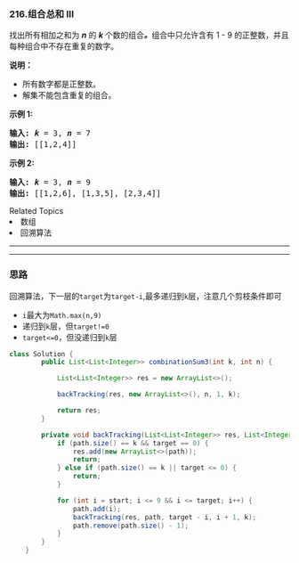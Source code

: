 ### 216.组合总和 III
<p>找出所有相加之和为&nbsp;<em><strong>n</strong> </em>的&nbsp;<strong><em>k&nbsp;</em></strong>个数的组合<strong><em>。</em></strong>组合中只允许含有 1 -&nbsp;9 的正整数，并且每种组合中不存在重复的数字。</p>

<p><strong>说明：</strong></p>

<ul>
	<li>所有数字都是正整数。</li>
	<li>解集不能包含重复的组合。&nbsp;</li>
</ul>

<p><strong>示例 1:</strong></p>

<pre><strong>输入:</strong> <em><strong>k</strong></em> = 3, <em><strong>n</strong></em> = 7
<strong>输出:</strong> [[1,2,4]]
</pre>

<p><strong>示例 2:</strong></p>

<pre><strong>输入:</strong> <em><strong>k</strong></em> = 3, <em><strong>n</strong></em> = 9
<strong>输出:</strong> [[1,2,6], [1,3,5], [2,3,4]]
</pre>
<div><div>Related Topics</div><div><li>数组</li><li>回溯算法</li></div></div>



---
---


### 思路
回溯算法，下一层的`target`为`target-i`,最多递归到`k`层，注意几个剪枝条件即可
- `i`最大为`Math.max(n,9)`
- 递归到`k`层，但`target!=0`
- `target<=0`，但没递归到`k`层

``` java
class Solution {
        public List<List<Integer>> combinationSum3(int k, int n) {

            List<List<Integer>> res = new ArrayList<>();

            backTracking(res, new ArrayList<>(), n, 1, k);

            return res;
        }

        private void backTracking(List<List<Integer>> res, List<Integer> path, int target, int start, int k) {
            if (path.size() == k && target == 0) {
                res.add(new ArrayList<>(path));
                return;
            } else if (path.size() == k || target <= 0) {
                return;
            }

            for (int i = start; i <= 9 && i <= target; i++) {
                path.add(i);
                backTracking(res, path, target - i, i + 1, k);
                path.remove(path.size() - 1);
            }
        }
    }
```


